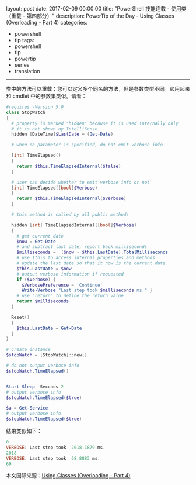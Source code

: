 layout: post
date: 2017-02-09 00:00:00
title: "PowerShell 技能连载 - 使用类（重载 - 第四部分）"
description: PowerTip of the Day - Using Classes (Overloading - Part 4)
categories:
- powershell
- tip
tags:
- powershell
- tip
- powertip
- series
- translation
---
类中的方法可以重载：您可以定义多个同名的方法，但是参数类型不同。它用起来和 cmdlet 中的参数集类似。请看：

```powershell
#requires -Version 5.0
class StopWatch
{
  # property is marked "hidden" because it is used internally only
  # it is not shown by IntelliSense
  hidden [DateTime]$LastDate = (Get-Date)

  # when no parameter is specified, do not emit verbose info

  [int] TimeElapsed()
  {
    return $this.TimeElapsedInternal($false)
  }

  # user can decide whether to emit verbose info or not
  [int] TimeElapsed([bool]$Verbose)
  {
    return $this.TimeElapsedInternal($Verbose)
  }

  # this method is called by all public methods

  hidden [int] TimeElapsedInternal([bool]$Verbose)
  {
    # get current date
    $now = Get-Date
    # and subtract last date, report back milliseconds
    $milliseconds =  ($now - $this.LastDate).TotalMilliseconds
    # use $this to access internal properties and methods
    # update the last date so that it now is the current date
    $this.LastDate = $now
    # output verbose information if requested
    if ($Verbose) {
      $VerbosePreference = 'Continue'
      Write-Verbose "Last step took $milliseconds ms." }
    # use "return" to define the return value
    return $milliseconds
  }

  Reset()
  {
    $this.LastDate = Get-Date
  }
}

# create instance
$stopWatch = [StopWatch]::new()

# do not output verbose info
$stopWatch.TimeElapsed()


Start-Sleep -Seconds 2
# output verbose info
$stopWatch.TimeElapsed($true)

$a = Get-Service
# output verbose info
$stopWatch.TimeElapsed($true)
```

结果类似如下：

```powershell
0
VERBOSE: Last step took  2018.1879 ms.
2018
VERBOSE: Last step took  68.8883 ms.
69
```

<!--more-->
本文国际来源：[Using Classes (Overloading - Part 4)](http://community.idera.com/powershell/powertips/b/tips/posts/using-classes-overloading-part-4)
